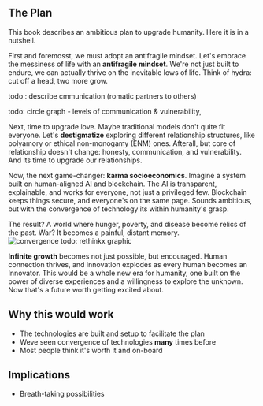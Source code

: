 ## The Plan
This book describes an ambitious plan to upgrade humanity. Here it is in a nutshell.

First and foremosst, we must adopt an antifragile mindset. Let's embrace the messiness of life with an **antifragile mindset**. We're not just built to endure, we can actually thrive on the inevitable lows of life.  Think of hydra: cut off a head, two more grow. 

todo : describe cmmunication (romatic partners to others)

todo: circle graph - levels of communication & vulnerability,

Next, time to upgrade love. Maybe traditional models don't quite fit everyone. Let's **destigmatize** exploring different relationship structures, like polyamory or ethical non-monogamy (ENM) ones. Afterall, but core of relationship doesn't change: honesty, communication, and vulnerability. And its time to upgrade our relationships.

Now, the next game-changer: **karma socioeconomics**. Imagine a system built on human-aligned AI and blockchain. The AI is transparent, explainable, and works for everyone, not just a privileged few. Blockchain keeps things secure, and everyone's on the same page. Sounds ambitious, but with the convergence of technology its within humanity's grasp.

The result? A world where hunger, poverty, and disease become relics of the past.  War? It becomes a painful, distant memory.  
![convergence](https://pebreo.github.io/IMG_0796.jpeg)
todo: rethinkx graphic

**Infinite growth** becomes not just possible, but encouraged. Human connection thrives, and innovation explodes as every human becomes an Innovator. This would be a whole new era for humanity, one built on the power of diverse experiences and a willingness to explore the unknown. Now that's a future worth getting excited about. 

## Why this would work
- The technologies are built and setup to facilitate the plan
- Weve seen convergence of technologies **many** times before
- Most people think it's worth it and on-board

## Implications
- Breath-taking possibilities
